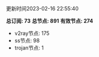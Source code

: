 更新时间2023-02-16 22:55:40

**总订阅: 73**
**总节点: 891**
**有效节点: 274**
- v2ray节点: 175
- ss节点: 98
- trojan节点: 1

